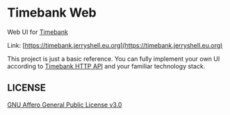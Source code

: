 # Timebank Web

Web UI for [Timebank](https://github.com/jerryshell/timebank)

Link: [https://timebank.jerryshell.eu.org](https://timebank.jerryshell.eu.org)

This project is just a basic reference. You can fully implement your own UI according
to [Timebank HTTP API](https://github.com/jerryshell/timebank#http-api) and your familiar technology stack.

## LICENSE

[GNU Affero General Public License v3.0](https://choosealicense.com/licenses/agpl-3.0/)
